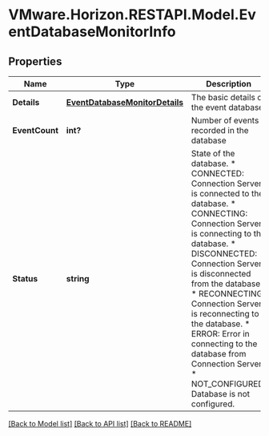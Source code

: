 # VMware.Horizon.RESTAPI.Model.EventDatabaseMonitorInfo
## Properties

Name | Type | Description | Notes
------------ | ------------- | ------------- | -------------
**Details** | [**EventDatabaseMonitorDetails**](EventDatabaseMonitorDetails.md) | The basic details of the event database | [optional] 
**EventCount** | **int?** | Number of events recorded in the database | [optional] 
**Status** | **string** | State of the database. * CONNECTED: Connection Server is connected to the database. * CONNECTING: Connection Server is connecting to the database. * DISCONNECTED: Connection Server is disconnected from the database. * RECONNECTING: Connection Server is reconnecting to the database. * ERROR: Error in connecting to the database from Connection Server. * NOT_CONFIGURED: Database is not configured. | [optional] 

[[Back to Model list]](../README.md#documentation-for-models) [[Back to API list]](../README.md#documentation-for-api-endpoints) [[Back to README]](../README.md)

